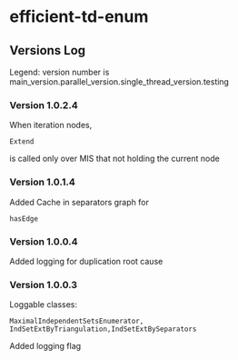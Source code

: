 # efficient-td-enum


## Versions Log  

Legend: version number is main_version.parallel_version.single_thread_version.testing


### Version 1.0.2.4
When iteration nodes, 
```
Extend
```
is called only over MIS that not holding the current node

### Version 1.0.1.4
Added Cache in separators graph for 
```
hasEdge
```

### Version 1.0.0.4
Added logging for duplication root cause

### Version 1.0.0.3
Loggable classes: 
```
MaximalIndependentSetsEnumerator, IndSetExtByTriangulation,IndSetExtBySeparators
```
Added logging flag 


